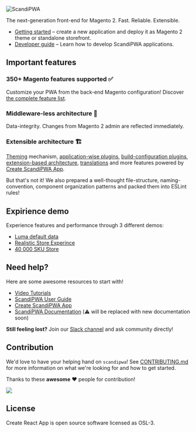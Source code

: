 ![ScandiPWA](https://user-images.githubusercontent.com/29531824/101024697-24d42880-357d-11eb-868d-6577919e96e3.png)

The next-generation front-end for Magento 2. Fast. Reliable. Extensible.

- [Getting started](https://scandipwa.gitbook.io/create-scandipwa-app/getting-started/getting-started#creating-an-app) – create a new application and deploy it as Magento 2 theme or standalone storefront.
- [Developer guide](https://scandipwa.gitbook.io/create-scandipwa-app/) – Learn how to develop ScandiPWA applications.

## Important features

### 350+ Magento features supported :white_check_mark:

Customize your PWA from the back-end Magento configuration! Discover [the complete feature list](https://manual.scandipwa.com/).

### Middleware-less architecture :vertical_traffic_light:

Data-integrity. Changes from Magento 2 admin are reflected immediately.

### Extensible architecture :building_construction:

[Theming](https://scandipwa.gitbook.io/create-scandipwa-app/themes/extensions-and-themes) mechanism, [application-wise plugins](https://scandipwa.gitbook.io/create-scandipwa-app/extensions/application-plugins), [build-configuration plugins](https://scandipwa.gitbook.io/create-scandipwa-app/extensions/build-configuration-plugins), [extension-based architecture](https://scandipwa.gitbook.io/create-scandipwa-app/extensions/extensions), [translations](https://scandipwa.gitbook.io/create-scandipwa-app/building-your-app/internationalization) and more features powered by [Create ScandiPWA App](https://github.com/scandipwa/create-scandipwa-app).

But that's not it! We also prepared a well-thought file-structure, naming-convention, component organization patterns and packed them into ESLint rules!

## Expirience demo

Experience features and performance through 3 different demos:
- [Luma default data](https://luma-demo.scandipwa.com/)
- [Realistic Store Experince](https://tech-demo.scandipwa.com/)
- [40 000 SKU Store](https://demo.scandipwa.com/)


## Need help?

Here are some awesome resources to start with!

- [Video Tutorials](https://www.youtube.com/channel/UCvnxo7rh5NRwvMHtJga9fww/videos)
- [ScandiPWA User Guide](https://manual.scandipwa.com/)
- [Create ScandiPWA App](https://scandipwa.gitbook.io/create-scandipwa-app/)
- [ScandiPWA Documentation](https://docs.scandipwa.com/) (:warning: will be replaced with new documentation soon)

**Still feeling lost?** Join our [Slack channel](https://join.slack.com/t/scandipwa/shared_invite/enQtNzE2Mjg1Nzg3MTg5LTQwM2E2NmQ0NmQ2MzliMjVjYjQ1MTFiYWU5ODAyYTYyMGQzNWM3MDhkYzkyZGMxYTJlZWI1N2ExY2Q1MDMwMTk) and ask community directly!

## Contribution

We'd love to have your helping hand on `scandipwa`! See [CONTRIBUTING.md](./CONTRIBUTING.md) for more information on what we're looking for and how to get started.

Thanks to these **awesome** :heart: people for contribution!

<a href="https://github.com/scandipwa/scandipwa/graphs/contributors">
<img src="https://contributors-img.web.app/image?repo=scandipwa/scandipwa" />
</a>

## License

Create React App is open source software licensed as OSL-3.